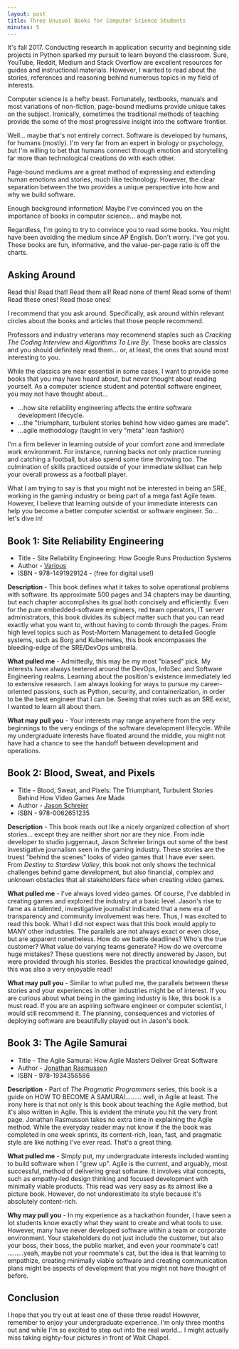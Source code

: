 ```yaml
---
layout: post
title: Three Unusual Books for Computer Science Students
minutes: 5
---
```


It's fall 2017. Conducting research in application security and beginning side projects in Python sparked my pursuit to learn beyond the classroom. Sure, YouTube, Reddit, Medium and Stack Overflow are excellent resources for guides and instructional materials. However, I wanted to read about the stories, references and reasoning behind numerous topics in my field of interests.

Computer science is a hefty beast. Fortunately, textbooks, manuals and most variations of non-fiction, page-bound mediums provide unique takes on the subject. Ironically, sometimes the traditional methods of teaching provide the some of the most progressive insight into the software frontier.

Well... maybe that's not entirely correct. Software is developed by humans, for humans (mostly). I'm very far from an expert in biology or psychology, but I'm willing to bet that humans connect through emotion and storytelling far more than technological creations do with each other.

Page-bound mediums are a great method of expressing and extending human emotions and stories, much like technology. However, the clear separation between the two provides a unique perspective into how and why we build software.

Enough background information! Maybe I've convinced you on the importance of books in computer science... and maybe not.

Regardless, I'm going to try to convince you to read some books. You might have been avoiding the medium since AP English. Don't worry. I've got you. These books are fun, informative, and the value-per-page ratio is off the charts.

## Asking Around
Read this! Read that! Read them all! Read none of them! Read some of them! Read these ones! Read those ones!

I recommend that you ask around. Specifically, ask around within relevant circles about the books and articles that those people recommend.

Professors and industry veterans may recommend staples such as *Cracking The Coding Interview* and *Algorithms To Live By*. These books are classics and you should definitely read them... or, at least, the ones that sound most interesting to you.

While the classics are near essential in some cases, I want to provide some books that you may have heard about, but never thought about reading yourself. As a computer science student and potential software engineer, you may not have thought about...

- ...how site reliability engineering affects the entire software development lifecycle.
- ...the "triumphant, turbulent stories behind how video games are made".
- ...agile methodology (taught in very "meta" lean fashion) 

I'm a firm believer in learning outside of your comfort zone and immediate work environment. For instance, running backs not only practice running and catching a football, but also spend some time throwing too. The culmination of skills practiced outside of your immediate skillset can help your overall prowess as a football player.

What I am trying to say is that you might not be interested in being an SRE, working in the gaming industry or being part of a mega fast Agile team. However, I believe that learning outside of your immediate interests can help you become a better computer scientist or software engineer. So... let's dive in!

## Book 1: Site Reliability Engineering
- Title - Site Reliability Engineering: How Google Runs Production Systems
- Author - [Various](https://landing.google.com/sre/books/)
- ISBN - 978-1491929124 - (free for digital use!)

**Description** - This book defines what it takes to solve operational problems with software. Its approximate 500 pages and 34 chapters may be daunting, but each chapter accomplishes its goal both concisely and efficiently. Even for the pure embedded-software engineers, red team operators, IT server administrators, this book divides its subject matter such that you can read exactly what you want to, without having to comb through the pages. From high level topics such as Post-Mortem Management to detailed Google systems, such as Borg and Kubernetes, this book encompasses the bleeding-edge of the SRE/DevOps umbrella.

**What pulled me** - Admittedly, this may be my most "biased" pick. My interests have always teetered around the DevOps, InfoSec and Software Engineering realms. Learning about the position's existence immediately led to extensive research. I am always looking for ways to pursue my career-oriented passions, such as Python, security, and containerization, in order to be the best engineer that I can be. Seeing that roles such as an SRE exist, I wanted to learn all about them.

**What may pull you** - Your interests may range anywhere from the very beginnings to the very endings of the software development lifecycle. While my undergraduate interests have floated around the middle, you might not have had a chance to see the handoff between development and operations.

## Book 2: Blood, Sweat, and Pixels
- Title - Blood, Sweat, and Pixels: The Triumphant, Turbulent Stories Behind How Video Games Are Made
- Author - [Jason Schreier](https://twitter.com/jasonschreier)
- ISBN - 978-0062651235

**Description** - This book reads out like a nicely organized collection of short stories... except they are neither short nor are they nice. From indie developer to studio juggernaut, Jason Schreier brings out some of the best investigative journalism seen in the gaming industry. These stories are the truest "behind the scenes" looks of video games that I have ever seen. From *Destiny* to *Stardew Valley*, this book not only shows the technical challenges behind game development, but also financial, complex and unknown obstacles that all stakeholders face when creating video games.

**What pulled me** - I've always loved video games. Of course, I've dabbled in creating games and explored the industry at a basic level. Jason's rise to fame as a talented, investigative journalist indicated that a new era of transparency and community involvement was here. Thus, I was excited to read this book. What I did not expect was that this book would apply to MANY other industries. The parallels are not always exact or even close, but are apparent nonetheless. How do we battle deadlines? Who's the true customer? What value do varying teams generate? How do we overcome huge mistakes? These questions were not directly answered by Jason, but were provided through his stories. Besides the practical knowledge gained, this was also a very enjoyable read!

**What may pull you** - Similar to what pulled me, the parallels between these stories and your experiences in other industries might be of interest. If you are curious about what being in the gaming industry is like, this book is a must read. If you are an aspiring software engineer or computer scientist, I would still recommend it. The planning, consequences and victories of deploying software are beautifully played out in Jason's book.

## Book 3: The Agile Samurai
- Title - The Agile Samurai: How Agile Masters Deliver Great Software
- Author - [Jonathan Rasmusson](https://twitter.com/jrasmusson)
- ISBN - 978-1934356586

**Description** - Part of *The Pragmatic Programmers* series, this book is a guide on HOW TO BECOME A SAMURAI......... well, in Agile at least. The irony here is that not only is this book about teaching the Agile method, but it's also written in Agile. This is evident the minute you hit the very front page. Jonathan Rasmusson takes no extra time in explaining the Agile method. While the everyday reader may not know if the the book was completed in one week sprints, its content-rich, lean, fast, and pragmatic style are like nothing I've ever read. That's a great thing.

**What pulled me** - Simply put, my undergraduate interests included wanting to build software when I "grew up". Agile is the current, and arguably, most successful, method of delivering great software. It involves vital concepts, such as empathy-led design thinking and focused development with minimally viable products. This read was very easy as its almost like a picture book. However, do not underestimate its style because it's absolutely content-rich.

**Why may pull you** - In my experience as a hackathon founder, I have seen a lot students know exactly what they want to create and what tools to use. However, many have never developed software within a team or corporate environment. Your stakeholders do not just include the customer, but also your boss, their boss, the public market, and even your roommate's cat! .........yeah, maybe not your roommate's cat, but the idea is that learning to empathize, creating minimally viable software and creating communication plans might be aspects of development that you might not have thought of before.

## Conclusion
I hope that you try out at least one of these three reads! However, remember to enjoy your undergraduate experience. I'm only three months out and while I'm so excited to step out into the real world... I might actually miss taking eighty-four pictures in front of Wait Chapel.
